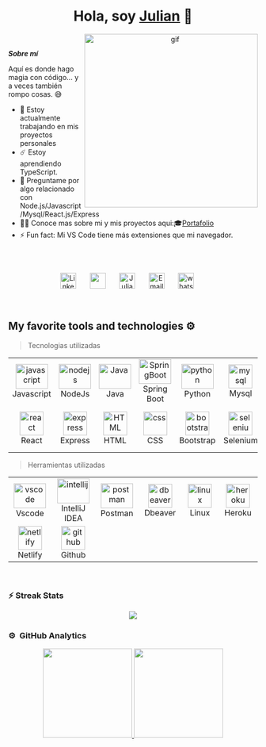 <h1 align="center">Hola, soy <a href="https://julianjg21.github.io/portafolio">Julian</a> 👋</h1>

<p align="center"><img src="https://media2.giphy.com/media/v1.Y2lkPTc5MGI3NjExaTY5ZDZlaWo1YXVmaHcwYnYwdmM5dHFwbGR0M3RxemhlZ2pkN3hjYiZlcD12MV9pbnRlcm5hbF9naWZfYnlfaWQmY3Q9Zw/yYSSBtDgbbRzq/giphy.gif" align="right"  width="350px" alt="gif"/>
</p>
<br>

**_Sobre mí_**

Aquí es donde hago magia con código... y a veces también rompo cosas. 😅

- 🔭 Estoy actualmente trabajando en mis proyectos personales
- ☄️ Estoy aprendiendo TypeScript.
- 💬 Preguntame por algo relacionado con Node.js/Javascript/Mysql/React.js/Express
- 👨‍💻 Conoce mas sobre mi y mis proyectos aqui:🎓[Portafolio](https://julianjg21.github.io/portafolio)
- ⚡ Fun fact: Mi VS Code tiene más extensiones que mi navegador.
<br>

  <br>
<p align="center">
  <a href="https://www.linkedin.com/in/julian-jimenez-g"><img width="32px" alt="LinkedIn" title="LinkedIn" src="https://github.com/user-attachments/assets/65ee7bf6-83f4-4c8a-9fb0-3ad1b1649195"/></a>
  &#8287;&#8287;&#8287;&#8287;&#8287;
  <a href="https://discord.gg/xjul1anx7" alt="Discord" title="Julian discord"><img width="32px" src="https://github.com/user-attachments/assets/cfcb7c3f-6701-4641-bbf2-229d60f05997"/></a>
  &#8287;&#8287;&#8287;&#8287;&#8287;
  <a href="https://julianjg21.github.io/portafolio"><img width="32px" alt="Julian Portfolio" title="Portafolio" src="https://github.com/user-attachments/assets/e4366f34-ac98-4b1a-8485-825b741026c3"></a>
  &#8287;&#8287;&#8287;&#8287;&#8287;
  <a href="mailto:julianjimenez2001@hotmail.com"><img width="32px" alt="Email" title="Email" src="https://github.com/user-attachments/assets/39be0b03-bf5e-47a0-8a54-14699dc7b72f"></a>
  &#8287;&#8287;&#8287;&#8287;&#8287;
  <a href="https://wa.me/3103373693"><img width="32px" alt="whatsapp" title="whatsapp" src="https://github.com/user-attachments/assets/fb6000e6-8df1-4fcf-af95-b3557bdc0312"></a>
  &#8287;&#8287;&#8287;&#8287;&#8287;
</p>
<br>

## My favorite tools and technologies ⚙️

> Tecnologias utilizadas

<table align="center">
  <tr>
   <td align="center" width="96">
        <img src="https://techstack-generator.vercel.app/js-icon.svg" alt="javascript" width="65" height="50" />
      <br>Javascript
      </td>
   <td align="center" width="96">
        <img src="https://skillicons.dev/icons?i=nodejs" alt="nodejs" width="65" height="50" />
      <br>NodeJs
      </td>
    <td align="center" width="96">
      <a href="#macropower-tech">
        <img src="https://techstack-generator.vercel.app/java-icon.svg" alt="Java" width="65" height="50" />
      </a>
      <br>Java
    </td>
    <td align="center" width="96">
      <a href="#macropower-tech">
        <img src="https://skillicons.dev/icons?i=spring" alt="SpringBoot" width="65" height="50" />
      </a>
      <br>Spring Boot
    </td>
    <td align="center" width="96">
      <a href="#macropower-tech">
        <img src="https://techstack-generator.vercel.app/python-icon.svg" alt="python" width="65" height="50" />
      </a>
      <br>Python
    </td>
    <td align="center"  width="96">
        <img src="https://techstack-generator.vercel.app/mysql-icon.svg" width="48" height="48" alt="mysql" />
      <br>Mysql
    </td>
    <td align="center"  width="96">
        <img src="https://skillicons.dev/icons?i=postgres" width="48" height="48" alt="POSTGRESQL" />
      <br>PostgreSQL
    </td>
  </tr>
  <tr>
   <td align="center"  width="96">
        <img src="https://techstack-generator.vercel.app/react-icon.svg" width="48" height="48" alt="react" />
      <br>React
    </td>
    <td align="center"  width="96">
        <img src="https://skillicons.dev/icons?i=express" width="48" height="48" alt="express" />
      <br>Express
    </td>
      <td align="center"  width="96">
        <img src="https://skillicons.dev/icons?i=html" width="48" height="48" alt="HTML" />
      <br>HTML
    </td>
    <td align="center" width="96">
        <img src="https://skillicons.dev/icons?i=css" width="48" height="48" alt="css" />
      <br>CSS
    </td>
       <td align="center"  width="96">
        <img src="https://skillicons.dev/icons?i=bootstrap" width="48" height="48" alt="bootstrap" />
      <br>Bootstrap
    </td>
    <td align="center"  width="96">
        <img src="https://skillicons.dev/icons?i=selenium" width="48" height="48" alt="selenium" />
      <br>Selenium
    </td>
     <td align="center"  width="96">
        <img src="https://skillicons.dev/icons?i=prisma" width="48" height="48" alt="prisma" />
      <br>Prisma ORM
    </td>
  </tr>
</table>

> Herramientas utilizadas

<table align="center">
  <tr >
   <td align="center" width="96">
        <img src="https://skillicons.dev/icons?i=vscode" alt="vscode" width="65" height="50" />
      <br>Vscode
      </td>
   <td align="center" width="96">
        <img src="https://img.icons8.com/?size=100&id=F7REdHlg6KJX&format=png&color=000000" alt="intellij" width="65" height="50" />
      <br>IntelliJ IDEA
      </td>
    <td align="center" width="96">
      <a href="#macropower-tech">
        <img src="https://skillicons.dev/icons?i=postman" alt="postman" width="65" height="50" />
      </a>
      <br>Postman
    </td>
       <td align="center"  width="96">
        <img src="https://img.icons8.com/?size=100&id=kjaF4LlvyR6g&format=png&color=000000" width="48" height="48" alt="dbeaver" />
      <br>Dbeaver
    </td>
    <td align="center" width="96">
        <img src="https://skillicons.dev/icons?i=linux" width="48" height="48" alt="linux" />
      <br>Linux
    </td>
       <td align="center"  width="96">
        <img src="https://skillicons.dev/icons?i=heroku" width="48" height="48" alt="heroku" />
      <br>Heroku
    </td>
  </tr>
  <tr>
    <td align="center"  width="96">
        <img src="https://skillicons.dev/icons?i=netlify" width="48" height="48" alt="netlify" />
      <br>Netlify
    </td>
    <td align="center"  width="96">
        <img src="https://skillicons.dev/icons?i=github" width="48" height="48" alt="github" />
      <br>Github
    </td>
  </tr>
</table>
<br>

### ⚡️ Streak Stats

<p align="center">
<a href="https://github.com/Julianjg21">
  <img  src="https://streak-stats.demolab.com/?user=Julianjg21&theme=default&disable_animations=true&theme=algolia"/>
</a>
</p>

### ⚙️ &nbsp;GitHub Analytics

<p align="center">
<a href="https://github.com/Julianjg21">
  <img height="180em" src="https://github-readme-stats.vercel.app/api?username=Julianjg21&disable_animations=true&show_icons=true&theme=algolia"/>
  <img height="180em"  src="https://github-readme-stats.vercel.app/api/top-langs/?username=Julianjg21&hide_progress=false&layout=compact&disable_animations=true&theme=algolia" />
</a>
</p>
